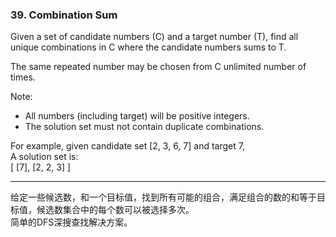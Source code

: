 ### 39. Combination Sum

Given a set of candidate numbers (C) and a target number (T), find all unique combinations in C where the candidate numbers sums to T.

The same repeated number may be chosen from C unlimited number of times.

Note:    
- All numbers (including target) will be positive integers.    
- The solution set must not contain duplicate combinations.    

For example, given candidate set [2, 3, 6, 7] and target 7,     
A solution set is:     
	[
  	[7],
  	[2, 2, 3]
	]

* * *

给定一些候选数，和一个目标值，找到所有可能的组合，满足组合的数的和等于目标值，候选数集合中的每个数可以被选择多次。    
简单的DFS深搜查找解决方案。   


